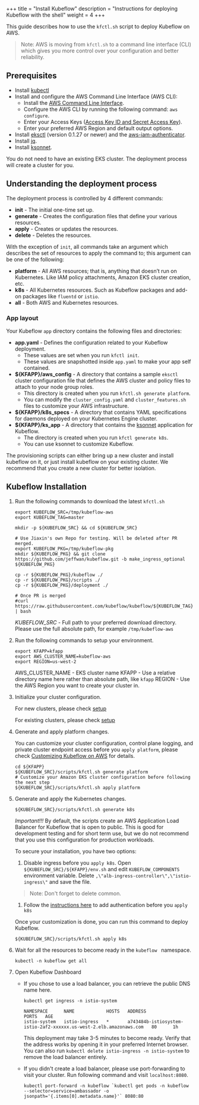 +++
title = "Install Kubeflow"
description = "Instructions for deploying Kubeflow with the shell"
weight = 4
+++

This guide describes how to use the `kfctl.sh` script to
deploy Kubeflow on AWS.

> Note: AWS is moving from `kfctl.sh` to a command line interface (CLI) which gives you more control over your configuration and better reliability.


## Prerequisites

* Install [kubectl](https://kubernetes.io/docs/tasks/tools/install-kubectl/#install-kubectl)
* Install and configure the AWS Command Line Interface (AWS CLI):
    * Install the [AWS Command Line Interface](https://docs.aws.amazon.com/cli/latest/userguide/cli-chap-install.html).
    * Configure the AWS CLI by running the following command: `aws configure`.
    * Enter your Access Keys ([Access Key ID and Secret Access Key](https://docs.aws.amazon.com/general/latest/gr/aws-sec-cred-types.html#access-keys-and-secret-access-keys)).
    * Enter your preferred AWS Region and default output options.
* Install [eksctl](https://github.com/weaveworks/eksctl) (version 0.1.27 or newer) and the [aws-iam-authenticator](https://docs.aws.amazon.com/eks/latest/userguide/install-aws-iam-authenticator.html).
* Install [jq](https://stedolan.github.io/jq/download/).
* Install [ksonnet](https://github.com/ksonnet/ksonnet).

You do not need to have an existing EKS cluster. The deployment process will create a cluster for you.


## Understanding the deployment process

The deployment process is controlled by 4 different commands:

* **init** - The initial one-time set up.
* **generate** - Creates the configuration files that define your various resources.
* **apply** - Creates or updates the resources.
* **delete** - Deletes the resources.

With the exception of `init`, all commands take an argument which describes the set of resources to apply the command to; this argument can be one of the following:

* **platform** - All AWS resources; that is, anything that doesn’t run on Kubernetes. Like IAM policy attachments, Amazon EKS cluster creation, etc.
* **k8s** - All Kubernetes resources. Such as Kubeflow packages and add-on packages like `fluentd` or `istio`.
* **all** - Both AWS and Kubernetes resources.

### App layout

Your Kubeflow `app` directory contains the following files and directories:

* **app.yaml** - Defines the configuration related to your Kubeflow deployment.
    * These values are set when you run `kfctl init`.
    * These values are snapshotted inside `app.yaml` to make your app self contained.
* **${KFAPP}/aws_config** - A directory that contains a sample `eksctl` cluster configuration file that defines the AWS cluster and policy files to attach to your node group roles.
    * This directory is created when you run `kfctl.sh generate platform`.
    * You can modify the `cluster_config.yaml` and `cluster_features.sh` files to customize your AWS infrastructure.
* **${KFAPP}/k8s_specs** - A directory that contains YAML specifications for daemons deployed on your Kubernetes Engine cluster.
* **${KFAPP}/ks_app** - A directory that contains the [ksonnet](https://ksonnet.io/) application for Kubeflow.
    * The directory is created when you run `kfctl generate k8s`.
    * You can use ksonnet to customize Kubeflow.


The provisioning scripts can either bring up a new cluster and install kubeflow on it, or just install kubeflow on your existing cluster. We recommend that you create a new cluster for better isolation.

## Kubeflow Installation

1. Run the following commands to download the latest `kfctl.sh`

    ```
    export KUBEFLOW_SRC=/tmp/kubeflow-aws
    export KUBEFLOW_TAG=master

    mkdir -p ${KUBEFLOW_SRC} && cd ${KUBEFLOW_SRC}

    # Use Jiaxin's own Repo for testing. Will be deleted after PR merged.
    export KUBEFLOW_PKG=/tmp/kubeflow-pkg
    mkdir ${KUBEFLOW_PKG} && git clone https://github.com/jeffwan/kubeflow.git -b make_ingress_optional ${KUBEFLOW_PKG}

    cp -r ${KUBEFLOW_PKG}/kubeflow ./
    cp -r ${KUBEFLOW_PKG}/scripts ./
    cp -r ${KUBEFLOW_PKG}/deployment ./

    # Once PR is merged
    #curl https://raw.githubusercontent.com/kubeflow/kubeflow/${KUBEFLOW_TAG}/scripts/download.sh | bash
    ```

    *KUBEFLOW_SRC* - Full path to your preferred download directory. Please use the full absolute path, for example `/tmp/kubeflow-aws`

1. Run the following commands to setup your environment.

    ```
    export KFAPP=kfapp
    export AWS_CLUSTER_NAME=kubeflow-aws
    export REGION=us-west-2
    ```

    AWS_CLUSTER_NAME - EKS cluster name
    KFAPP - Use a relative directory name here rather than absolute path, like `kfapp`
    REGION - Use the AWS Region you want to create your cluster in.

1. Initialize your cluster configuration.

    For new clusters, please check [setup](/docs/aws/deploy/new-cluster)

    For existing clusters, please check [setup](/docs/aws/deploy/existing-cluster)

1. Generate and apply platform changes.

    You can customize your cluster configuration, control plane logging, and private cluster endpoint access before you `apply platform`, please check [Customizing Kubeflow on AWS](/docs/aws/customizing-aws.md) for details.

    ```
    cd ${KFAPP}
    ${KUBEFLOW_SRC}/scripts/kfctl.sh generate platform
    # Customize your Amazon EKS cluster configuration before following the next step
    ${KUBEFLOW_SRC}/scripts/kfctl.sh apply platform
    ```

1. Generate and apply the Kubernetes changes.

    ```
    ${KUBEFLOW_SRC}/scripts/kfctl.sh generate k8s
    ```

    *Important!!!* By default, the scripts create an AWS Application Load Balancer for Kubeflow that is open to public. This is good for development testing and for short term use, but we do not recommend that you use this configuration for production workloads.

    To secure your installation, you have two options:

    1. Disable ingress before you `apply k8s`. Open `${KUBEFLOW_SRC}/${KFAPP}/env.sh` and edit `KUBEFLOW_COMPONENTS` environment variable. Delete `,\"alb-ingress-controller\",\"istio-ingress\"` and save the file.
    > Note: Don't forget to delete common.

    1. Follow the [instructions here](/docs/aws/authentication.md) to add authentication before you `apply k8s`

    Once your customization is done, you can run this command to deploy Kubeflow.
    ```
    ${KUBEFLOW_SRC}/scripts/kfctl.sh apply k8s
    ```

1. Wait for all the resources to become ready in the `kubeflow ` namespace.
    ```
    kubectl -n kubeflow get all
    ```

1. Open Kubeflow Dashboard
    * If you chose to use a load balancer, you can retrieve the public DNS name here.

      ```
      kubectl get ingress -n istio-system

      NAMESPACE      NAME            HOSTS   ADDRESS                                                             PORTS   AGE
      istio-system   istio-ingress   *       a743484b-istiosystem-istio-2af2-xxxxxx.us-west-2.elb.amazonaws.com   80      1h
      ```

      This deployment may take 3-5 minutes to become ready. Verify that the address works by opening it in your preferred Internet browser. You can also run `kubectl delete istio-ingress -n istio-system` to remove the load balancer entirely.

    * If you didn't create a load balancer, please use port-forwarding to visit your cluster. Run following command and visit `localhost:8080`.

      ```
      kubectl port-forward -n kubeflow `kubectl get pods -n kubeflow --selector=service=ambassador -o jsonpath='{.items[0].metadata.name}'` 8080:80
      ```
